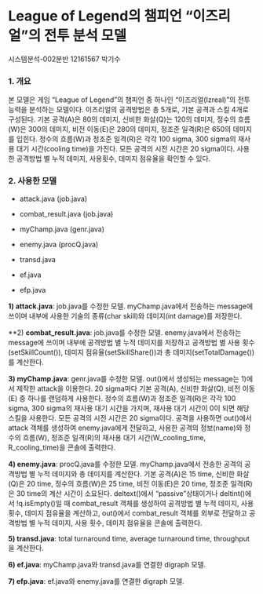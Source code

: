 # League of Legend의 챔피언 “이즈리얼”의 전투 분석 모델</h1>
시스템분석-002분반 12161567 박기수

<h3>1.	개요</h3>
본 모델은 게임 “League of Legend”의 챔피언 중 하나인 “이즈리얼(Izreal)”의 전투 능력을 분석하는 모델이다. 이즈리얼의 공격방법은 총 5개로, 기본 공격과 스킬 4개로 구성된다. 기본 공격(A)은 80의 데미지, 신비한 화살(Q)는 120의 데미지, 정수의 흐름(W)은 300의 데미지, 비전 이동(E)은 280의 데미지, 정조준 일격(R)은 650의 데미지를 입힌다. 정수의 흐름(W)과 정조준 일격(R)은 각각 100 sigma, 300 sigma의 재사용 대기 시간(cooling time)을 가진다. 모든 공격의 시전 시간은 20 sigma이다. 사용한 공격방법 별 누적 데미지, 사용횟수, 데미지 점유율을 확인할 수 있다.

<h3>2.	사용한 모델</h3>

-	attack.java (job.java)    

-	combat_result.java (job.java)   

-	myChamp.java (genr.java)    

-	enemy.java (procQ.java)    

-	transd.java

-	ef.java

-	efp.java

**1)	attack.java**: job.java를 수정한 모델. myChamp.java에서 전송하는 message에 쓰이며 내부에 사용한 기술의 종류(char skill)와 데미지(int damage)를 저장한다.

**2)	**combat_result.java**: job.java를 수정한 모델. enemy.java에서 전송하는 message에 쓰이며 내부에 공격방법 별 누적 데미지를 저장하고 공격방법 별 사용 횟수(setSkillCount()), 데미지 점유율(setSkillShare())과 총 데미지(setTotalDamage())를 계산한다.

**3)	myChamp.java**: genr.java를 수정한 모델. out()에서 생성되는 message는 1)에서 제작한 attack을 이용한다. 20 sigma마다 기본 공격(A), 신비한 화살(Q), 비전 이동(E) 중 하나를 랜덤하게 사용한다. 정수의 흐름(W)과 정조준 일격(R)은 각각 100 sigma, 300 sigma의 재사용 대기 시간을 가지며, 재사용 대기 시간이 0이 되면 해당 스킬을 사용한다. 모든 공격의 시전 시간은 20 sigma이다. 공격을 사용하면 out()에서 attack 객체를 생성하여 enemy.java에게 전달하고, 사용한 공격의 정보(name)와 정수의 흐름(W), 정조준 일격(R)의 재사용 대기 시간(W_cooling_time, R_cooling_time)을 콘솔에 출력한다. 

**4)	enemy.java**: procQ.java를 수정한 모델. myChamp.java에서 전송한 공격의 공격방법 별 누적 데미지와 총 데미지를 계산한다. 기본 공격(A)은 15 time, 신비한 화살(Q)은 20 time, 정수의 흐름(W)은 25 time, 비전 이동(E)은 20 time, 정조준 일격(R)은 30 time의 계산 시간이 소요된다. deltext()에서 “passive”상태이거나 deltint()에서 !q.isEmpty()일 때 combat_result 객체를 생성하여 공격방법 별 누적 데미지, 사용 횟수, 데미지 점유율을 계산하고, out()에서 combat_result 객체를 외부로 전달하고 공격방법 별 누적 데미지, 사용 횟수, 데미지 점유율을 콘솔에 출력한다.

**5)	transd.java**: total turnaround time, average turnaround time, throughput을 계산한다.

**6)	ef.java**: myChamp.java와 transd.java를 연결한 digraph 모델.

**7)	efp.java**: ef.java와 enemy.java를 연결한 digraph 모델.
